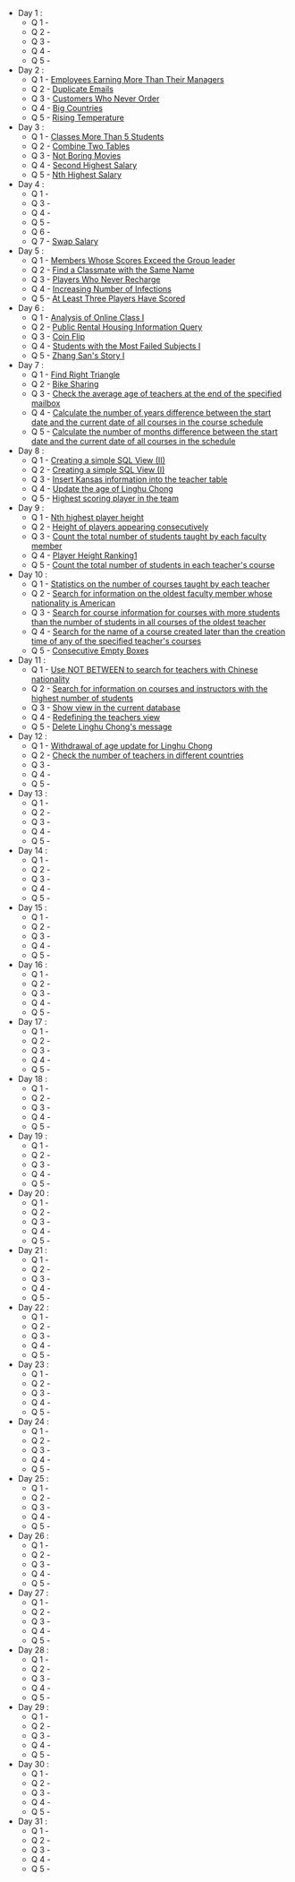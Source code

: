 + Day 1 :
  - Q 1 - []()
  - Q 2 - []()
  - Q 3 - []()
  - Q 4 - []()
  - Q 5 - []()
+ Day 2 :
  - Q 1 - [Employees Earning More Than Their Managers](https://leetcode.com/problems/employees-earning-more-than-their-managers/)
  - Q 2 - [Duplicate Emails](https://leetcode.com/problems/duplicate-emails/)
  - Q 3 - [Customers Who Never Order](https://leetcode.com/problems/customers-who-never-order/)
  - Q 4 - [Big Countries](https://leetcode.com/problems/big-countries)
  - Q 5 - [Rising Temperature](https://leetcode.com/problems/rising-temperature)
+ Day 3 :
  - Q 1 - [Classes More Than 5 Students](https://leetcode.com/problems/classes-more-than-5-students)
  - Q 2 - [Combine Two Tables](https://leetcode.com/problems/combine-two-tables/)
  - Q 3 - [Not Boring Movies](https://leetcode.com/problems/not-boring-movies/)
  - Q 4 - [Second Highest Salary](https://leetcode.com/problems/second-highest-salary/)
  - Q 5 - [Nth Highest Salary](https://leetcode.com/problems/nth-highest-salary/)
+ Day 4 :
  - Q 1 - []()
  - Q 3 - []()
  - Q 4 - []()
  - Q 5 - []()
  - Q 6 - []()
  - Q 7 - [Swap Salary](https://leetcode.com/problems/swap-salary/)
+ Day 5 :
  - Q 1 - [Members Whose Scores Exceed the Group leader](https://www.lintcode.com/problem/1919/)
  - Q 2 - [Find a Classmate with the Same Name](https://www.lintcode.com/problem/1920/)
  - Q 3 - [Players Who Never Recharge](https://www.lintcode.com/problem/1921/)
  - Q 4 - [Increasing Number of Infections](https://www.lintcode.com/problem/1923/)
  - Q 5 - [At Least Three Players Have Scored](https://www.lintcode.com/problem/1925/)
+ Day 6 :
  - Q 1 - [Analysis of Online Class I](https://www.lintcode.com/problem/1928/)
  - Q 2 - [Public Rental Housing Information Query](https://www.lintcode.com/problem/1930/)
  - Q 3 - [Coin Flip](https://www.lintcode.com/problem/1927/)
  - Q 4 - [Students with the Most Failed Subjects I](https://www.lintcode.com/problem/1932/)
  - Q 5 - [Zhang San's Story I](https://www.lintcode.com/problem/1934/)
+ Day 7 :
  - Q 1 - [Find Right Triangle](https://www.lintcode.com/problem/1941/)
  - Q 2 - [Bike Sharing](https://www.lintcode.com/problem/1944/)
  - Q 3 - [Check the average age of teachers at the end of the specified mailbox](https://www.lintcode.com/problem/2034/)
  - Q 4 - [Calculate the number of years difference between the start date and the current date of all courses in the course schedule](https://www.lintcode.com/problem/2035/)
  - Q 5 - [Calculate the number of months difference between the start date and the current date of all courses in the schedule](https://www.lintcode.com/problem/2036/)
+ Day 8 :
  - Q 1 - [Creating a simple SQL View (II)](https://www.lintcode.com/problem/2676/)
  - Q 2 - [Creating a simple SQL View (I)](https://www.lintcode.com/problem/2674/)
  - Q 3 - [Insert Kansas information into the teacher table](https://www.lintcode.com/problem/2616/)
  - Q 4 - [Update the age of Linghu Chong](https://www.lintcode.com/problem/2556/)
  - Q 5 - [Highest scoring player in the team](https://www.lintcode.com/problem/2500/)
+ Day 9 :
  - Q 1 - [Nth highest player height](https://www.lintcode.com/problem/2459/)
  - Q 2 - [Height of players appearing consecutively](https://www.lintcode.com/problem/2499/)
  - Q 3 - [Count the total number of students taught by each faculty member](https://www.lintcode.com/problem/2692/)
  - Q 4 - [Player Height Ranking1](https://www.lintcode.com/problem/2460/)
  - Q 5 - [Count the total number of students in each teacher's course](https://www.lintcode.com/problem/2079/)
+ Day 10 :
  - Q 1 - [Statistics on the number of courses taught by each teacher](https://www.lintcode.com/problem/2082/)
  - Q 2 - [Search for information on the oldest faculty member whose nationality is American](https://www.lintcode.com/problem/2071/)
  - Q 3 - [Search for course information for courses with more students than the number of students in all courses of the oldest teacher](https://www.lintcode.com/problem/2066/)
  - Q 4 - [Search for the name of a course created later than the creation time of any of the specified teacher's courses](https://www.lintcode.com/problem/2070/)
  - Q 5 - [Consecutive Empty Boxes](https://www.lintcode.com/problem/1937/)
+ Day 11 :
  - Q 1 - [Use NOT BETWEEN to search for teachers with Chinese nationality](https://www.lintcode.com/problem/1966/)
  - Q 2 - [Search for information on courses and instructors with the highest number of students](https://www.lintcode.com/problem/2077/)
  - Q 3 - [Show view in the current database](lintcode.com/problem/2705/description)
  - Q 4 - [Redefining the teachers view](https://www.lintcode.com/problem/2689/)
  - Q 5 - [Delete Linghu Chong's message](https://www.lintcode.com/problem/2553/)
+ Day 12 :
  - Q 1 - [Withdrawal of age update for Linghu Chong](https://www.lintcode.com/problem/2559/)
  - Q 2 - [Check the number of teachers in different countries](https://www.lintcode.com/problem/2075/)
  - Q 3 - []()
  - Q 4 - []()
  - Q 5 - []()
+ Day 13 :
  - Q 1 - []()
  - Q 2 - []()
  - Q 3 - []()
  - Q 4 - []()
  - Q 5 - []()
+ Day 14 :
  - Q 1 - []()
  - Q 2 - []()
  - Q 3 - []()
  - Q 4 - []()
  - Q 5 - []()
+ Day 15 :
  - Q 1 - []()
  - Q 2 - []()
  - Q 3 - []()
  - Q 4 - []()
  - Q 5 - []()
+ Day 16 :
  - Q 1 - []()
  - Q 2 - []()
  - Q 3 - []()
  - Q 4 - []()
  - Q 5 - []()
+ Day 17 :
  - Q 1 - []()
  - Q 2 - []()
  - Q 3 - []()
  - Q 4 - []()
  - Q 5 - []()
+ Day 18 :
  - Q 1 - []()
  - Q 2 - []()
  - Q 3 - []()
  - Q 4 - []()
  - Q 5 - []()
+ Day 19 :
  - Q 1 - []()
  - Q 2 - []()
  - Q 3 - []()
  - Q 4 - []()
  - Q 5 - []()
+ Day 20 :
  - Q 1 - []()
  - Q 2 - []()
  - Q 3 - []()
  - Q 4 - []()
  - Q 5 - []()
+ Day 21 :
  - Q 1 - []()
  - Q 2 - []()
  - Q 3 - []()
  - Q 4 - []()
  - Q 5 - []()
+ Day 22 :
  - Q 1 - []()
  - Q 2 - []()
  - Q 3 - []()
  - Q 4 - []()
  - Q 5 - []()
+ Day 23 :
  - Q 1 - []()
  - Q 2 - []()
  - Q 3 - []()
  - Q 4 - []()
  - Q 5 - []()
+ Day 24 :
  - Q 1 - []()
  - Q 2 - []()
  - Q 3 - []()
  - Q 4 - []()
  - Q 5 - []()
+ Day 25 :
  - Q 1 - []()
  - Q 2 - []()
  - Q 3 - []()
  - Q 4 - []()
  - Q 5 - []()
+ Day 26 :
  - Q 1 - []()
  - Q 2 - []()
  - Q 3 - []()
  - Q 4 - []()
  - Q 5 - []()
+ Day 27 :
  - Q 1 - []()
  - Q 2 - []()
  - Q 3 - []()
  - Q 4 - []()
  - Q 5 - []()
+ Day 28 :
  - Q 1 - []()
  - Q 2 - []()
  - Q 3 - []()
  - Q 4 - []()
  - Q 5 - []()
+ Day 29 :
  - Q 1 - []()
  - Q 2 - []()
  - Q 3 - []()
  - Q 4 - []()
  - Q 5 - []()
+ Day 30 :
  - Q 1 - []()
  - Q 2 - []()
  - Q 3 - []()
  - Q 4 - []()
  - Q 5 - []()
+ Day 31 :
  - Q 1 - []()
  - Q 2 - []()
  - Q 3 - []()
  - Q 4 - []()
  - Q 5 - []()





